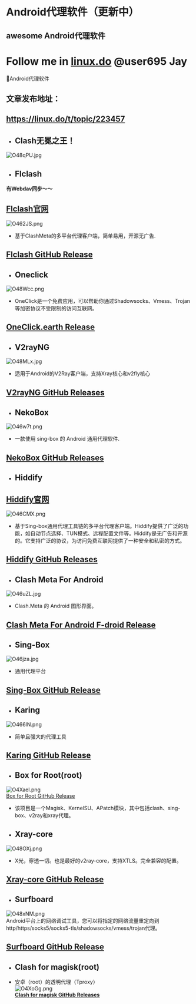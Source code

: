 # Android代理软件（更新中）
## awesome Android代理软件
# Follow me in [linux.do](https://linux.do/u/user695/summary) @user695 Jay
🤖Android代理软件
## 文章发布地址：
## https://linux.do/t/topic/223457
- ## Clash无冕之王！

![O48qPU.jpg](https://ooo.0x0.ooo/2024/10/04/O48qPU.jpg)

- ## Flclash

**有Webdav同步～～**

## [Flclash官网](https://flclash.cc)

![O462JS.png](https://ooo.0x0.ooo/2024/10/04/O462JS.png)

- 基于ClashMeta的多平台代理客户端，简单易用，开源无广告.

## [Flclash GitHub Release](https://github.com/chen08209/FlClash/releases/tag/v0.8.62)

- ## Oneclick

![O48Wcc.png](https://ooo.0x0.ooo/2024/10/04/O48Wcc.png)

- OneClick是一个免费应用，可以帮助你通过Shadowsocks、Vmess、Trojan等加密协议不受限制的访问互联网。

## [OneClick.earth Release](https://oneclick.earth/files/app-website-release.apk)

- ## V2rayNG
    

![O48MLx.jpg](https://ooo.0x0.ooo/2024/10/04/O48MLx.jpg)

- 适用于Android的V2Ray客户端，支持Xray核心和v2fly核心

## [V2rayNG GitHub Releases](https://github.com/2dust/v2rayNG/releases/tag/1.8.39)

- ## NekoBox
    

![O46w7t.png](https://ooo.0x0.ooo/2024/10/04/O46w7t.png)

- 一款使用 sing-box 的 Android 通用代理软件.

## [NekoBox GitHub Releases](https://github.com/Matsuridayo/NekoBoxForAndroid/releases)

- ## Hiddify

## [Hiddify官网](https://hiddify.com)

![O46CMX.png](https://ooo.0x0.ooo/2024/10/04/O46CMX.png)

- 基于Sing-box通用代理工具链的多平台代理客户端。Hiddify提供了广泛的功能，如自动节点选择、TUN模式、远程配置文件等。Hiddify是无广告和开源的。它支持广泛的协议，为访问免费互联网提供了一种安全和私密的方式。

## [**Hiddify GitHub Releases**](https://github.com/hiddify/hiddify-next/releases/tag/v2.0.5)

- ## Clash Meta For Android

![O46uZL.jpg](https://ooo.0x0.ooo/2024/10/04/O46uZL.jpg)

- Clash.Meta 的 Android 图形界面。

## [Clash Meta For Android F-droid Release](https://f-droid.org/repo/com.github.metacubex.clash.meta_211001.apk)

- ## Sing-Box

![O46jza.jpg](https://ooo.0x0.ooo/2024/10/04/O46jza.jpg)

- 通用代理平台

## [Sing-Box GitHub Release](https://github.com/SagerNet/sing-box/releases/tag/v1.9.6)

- ## Karing

![O466lN.png](https://ooo.0x0.ooo/2024/10/04/O466lN.png)

- 简单且强大的代理工具

## [Karing GitHub Release](https://github.com/KaringX/karing/releases/tag/v1.0.29.395)

- ## Box for Root(root)

![O4Xael.png](https://ooo.0x0.ooo/2024/10/05/O4Xael.png)  
[Box for Root GitHub Release](https://github.com/taamarin/box_for_magisk/releases/tag/v1.7.2)

- 该项目是一个Magisk、KernelSU、APatch模块，其中包括clash、sing-box、v2ray和xray代理。

- ## Xray-core

![O48OXj.png](https://ooo.0x0.ooo/2024/10/04/O48OXj.png)

- X光，穿透一切。也是最好的v2ray-core，支持XTLS。完全兼容的配置。

## [Xray-core GitHub Release](https://github.com/XTLS/Xray-core/releases/tag/v24.9.30)

- ## Surfboard

![O48xNM.png](https://ooo.0x0.ooo/2024/10/04/O48xNM.png)  
Android平台上的网络调试工具，您可以将指定的网络流量重定向到http/https/socks5/socks5-tls/shadowsocks/vmess/trojan代理。

## [Surfboard GitHub Release](https://github.com/getsurfboard/surfboard/releases/tag/tv-1.0.2)

- ## Clash for magisk(root)

- 安卓（root）的透明代理（Tproxy）  
    ![O4XoGg.png](https://ooo.0x0.ooo/2024/10/05/O4XoGg.png)  
    [**Clash for magisk GitHub Releases**](https://github.com/taamarin/ClashforMagisk/releases/tag/v3.0)
